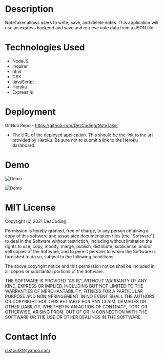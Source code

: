 # Description

NoteTaker allows users to write, save, and delete notes. This application will use an express backend and save and retrieve note data from a JSON file. 

# Technologies Used

  * NodeJS
  * Inquirer
  * html
  * CSS
  * JavaScript
  * Heroku
  * Express.js


# Deployment

GitHub Repo - https://github.com/DesCoding/NoteTaker

* The URL of the deployed application. This should be the link to the url provided by Heroku. Be sure not to submit a link to the Heroku dashboard.
# Demo

![Demo](insertdemogifhere.gif)

![Demo](insertdemohere.png)

# MIT License

Copyright (c) 2021 DesCoding

Permission is hereby granted, free of charge, to any person obtaining a copy
of this software and associated documentation files (the "Software"), to deal
in the Software without restriction, including without limitation the rights
to use, copy, modify, merge, publish, distribute, sublicense, and/or sell
copies of the Software, and to permit persons to whom the Software is
furnished to do so, subject to the following conditions:

The above copyright notice and this permission notice shall be included in all
copies or substantial portions of the Software.

THE SOFTWARE IS PROVIDED "AS IS", WITHOUT WARRANTY OF ANY KIND, EXPRESS OR
IMPLIED, INCLUDING BUT NOT LIMITED TO THE WARRANTIES OF MERCHANTABILITY,
FITNESS FOR A PARTICULAR PURPOSE AND NONINFRINGEMENT. IN NO EVENT SHALL THE
AUTHORS OR COPYRIGHT HOLDERS BE LIABLE FOR ANY CLAIM, DAMAGES OR OTHER
LIABILITY, WHETHER IN AN ACTION OF CONTRACT, TORT OR OTHERWISE, ARISING FROM,
OUT OF OR IN CONNECTION WITH THE SOFTWARE OR THE USE OR OTHER DEALINGS IN THE
SOFTWARE.

# Contact Info

d.stout31@yahoo.com